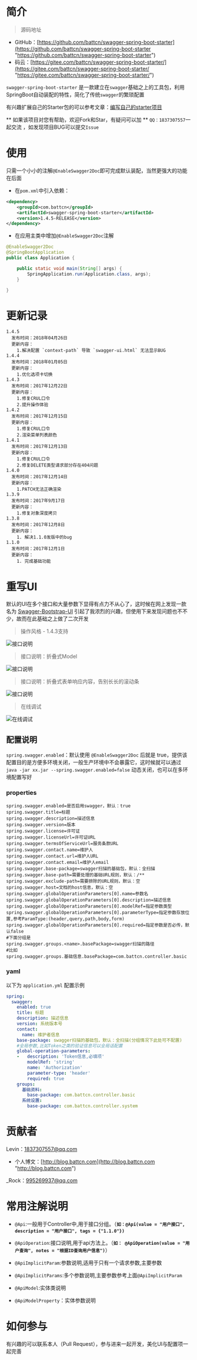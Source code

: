 # 简介 #

> 源码地址

- GitHub：[https://github.com/battcn/swagger-spring-boot-starter](https://github.com/battcn/swagger-spring-boot-starter "https://github.com/battcn/swagger-spring-boot-starter")
- 码云：[https://gitee.com/battcn/swagger-spring-boot-starter/](https://gitee.com/battcn/swagger-spring-boot-starter/ "https://gitee.com/battcn/swagger-spring-boot-starter/")

`swagger-spring-boot-starter` 是一款建立在`swagger`基础之上的工具包，利用SpringBoot自动装配的特性，简化了传统`swagger`的繁琐配置


有兴趣扩展自己的Starter包的可以参考文章：[编写自己的starter项目](http://blog.battcn.com/2017/07/13/springboot/springboot-starter-swagger/ "编写自己的starter项目")

** 如果该项目对您有帮助，欢迎Fork和Star，有疑问可以加 ** `QQ：1837307557`一起交流 ，如发现项目BUG可以提交`Issue`


# 使用 #

只需一个小小的注解`@EnableSwagger2Doc`即可完成默认装配，当然更强大的功能在后面

- 在`pom.xml`中引入依赖：

``` xml
<dependency>
    <groupId>com.battcn</groupId>
    <artifactId>swagger-spring-boot-starter</artifactId>
    <version>1.4.5-RELEASE</version>
</dependency>
```

- 在应用主类中增加`@EnableSwagger2Doc`注解

``` java
@EnableSwagger2Doc
@SpringBootApplication
public class Application {

    public static void main(String[] args) {
        SpringApplication.run(Application.class, args);
    }

}
```

# 更新记录 #
```
1.4.5
  发布时间：2018年04月26日
  更新内容：
    1.解决配置 `context-path` 导致 `swagger-ui.html` 无法显示BUG
1.4.4
  发布时间：2018年01月05日
  更新内容：
    1.优化选项卡切换
1.4.3
  发布时间：2017年12月22日
  更新内容：
    1.修复CRUL口令
    2.提升操作体验
1.4.2
  发布时间：2017年12月15日
  更新内容：
    1.修复CRUL口令
    2.渲染菜单列表颜色
1.4.1
  发布时间：2017年12月13日
  更新内容：
    1.修复CRUL口令
    2.修复DELETE类型请求部分存在404问题
1.4.0
  发布时间：2017年12月14日
  更新内容：
    1.PATCH无法正确渲染
1.3.9
  发布时间：2017年9月17日 
  更新内容：
    1.修复对象深度拷贝
1.3.8
  发布时间：2017年12月8日 
  更新内容：
    1. 解决1.1.0发版中的bug    
1.1.0
  发布时间：2017年12月1日
  更新内容：
    1. 完成基础功能
```

# 重写UI #

默认的UI在多个接口和大量参数下显得有点力不从心了，这时候在网上发现一款名为 [Swagger-Bootstrap-UI](https://github.com/xiaoymin/Swagger-Bootstrap-UI "https://github.com/xiaoymin/Swagger-Bootstrap-UI") 引起了我浓烈的兴趣，但使用下来发现问题也不不少，故而在此基础之上做了二次开发

> 操作风格 - 1.4.3支持

![接口说明](https://github.com/battcn/swagger-spring-boot-starter/blob/master/doc/img/4.png)

> 接口说明：折叠式Model

![接口说明](https://github.com/battcn/swagger-spring-boot-starter/blob/master/doc/img/1.png)


> 接口说明：折叠式表单响应内容，告别长长的滚动条

![接口说明](https://github.com/battcn/swagger-spring-boot-starter/blob/master/doc/img/2.png)

> 在线调试

![在线调试](https://github.com/battcn/swagger-spring-boot-starter/blob/master/doc/img/3.png)


## 配置说明 ##

`spring.swagger.enabled`：默认使用 `@EnableSwagger2Doc` 后就是 true，提供该配置目的是方便多环境关闭，一般生产环境中不会暴露它，这时候就可以通过 `java -jar xx.jar --spring.swagger.enabled=false` 动态关闭，也可以在多环境配置写好


### properties ###

```
spring.swagger.enabled=是否启用swagger，默认：true
spring.swagger.title=标题
spring.swagger.description=描述信息
spring.swagger.version=版本
spring.swagger.license=许可证
spring.swagger.licenseUrl=许可证URL
spring.swagger.termsOfServiceUrl=服务条款URL
spring.swagger.contact.name=维护人
spring.swagger.contact.url=维护人URL
spring.swagger.contact.email=维护人email
spring.swagger.base-package=swagger扫描的基础包，默认：全扫描
spring.swagger.base-path=需要处理的基础URL规则，默认：/**
spring.swagger.exclude-path=需要排除的URL规则，默认：空
spring.swagger.host=文档的host信息，默认：空
spring.swagger.globalOperationParameters[0].name=参数名
spring.swagger.globalOperationParameters[0].description=描述信息
spring.swagger.globalOperationParameters[0].modelRef=指定参数类型
spring.swagger.globalOperationParameters[0].parameterType=指定参数存放位置,参考ParamType:(header,query,path,body,form)
spring.swagger.globalOperationParameters[0].required=指定参数是否必传，默认false
#下面分组是
spring.swagger.groups.<name>.basePackage=swagger扫描的路径
#比如
spring.swagger.groups.基础信息.basePackage=com.battcn.controller.basic
```


### yaml ###

以下为 `application.yml` 配置示例

``` yaml
spring:
  swagger:
    enabled: true
    title: 标题
    description: 描述信息
    version: 系统版本号
    contact:
      name: 维护者信息
    base-package: swagger扫描的基础包，默认：全扫描(分组情况下此处可不配置)
    #全局参数,比如Token之类的验证信息可以全局话配置
    global-operation-parameters:
    -   description: 'Token信息,必填项'
        modelRef: 'string'
        name: 'Authorization'
        parameter-type: 'header'
        required: true
    groups:
      基础资料:
        base-package: com.battcn.controller.basic
      系统设置:
        base-package: com.battcn.controller.system
```


# 贡献者 #

Levin：1837307557@qq.com  

- 个人博文：[http://blog.battcn.com](http://blog.battcn.com "http://blog.battcn.com")

_Rock：995269937@qq.com



# 常用注解说明 #

* `@Api`:一般用于Controller中,用于接口分组。（**`如：@Api(value = "用户接口", description = "用户接口", tags = {"1.1.0"})`**

* `@ApiOperation`:接口说明,用于api方法上。（**`如： @ApiOperation(value = "用户查询", notes = "根据ID查询用户信息")`**）

* `@ApiImplicitParam`:参数说明,适用于只有一个请求参数,主要参数

* `@ApiImplicitParams`:多个参数说明,主要参数参考上面`@ApiImplicitParam`

* `@ApiModel`:实体类说明

* `@ApiModelProperty`：实体参数说明


# 如何参与 #

有兴趣的可以联系本人（Pull Request），参与进来一起开发，美化UI与配置项一起完善
